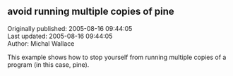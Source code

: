 ## avoid running multiple copies of pine  
Originally published: 2005-08-16 09:44:05  
Last updated: 2005-08-16 09:44:05  
Author: Michal Wallace  
  
This example shows how to stop yourself from running multiple copies of a program (in this case, pine).